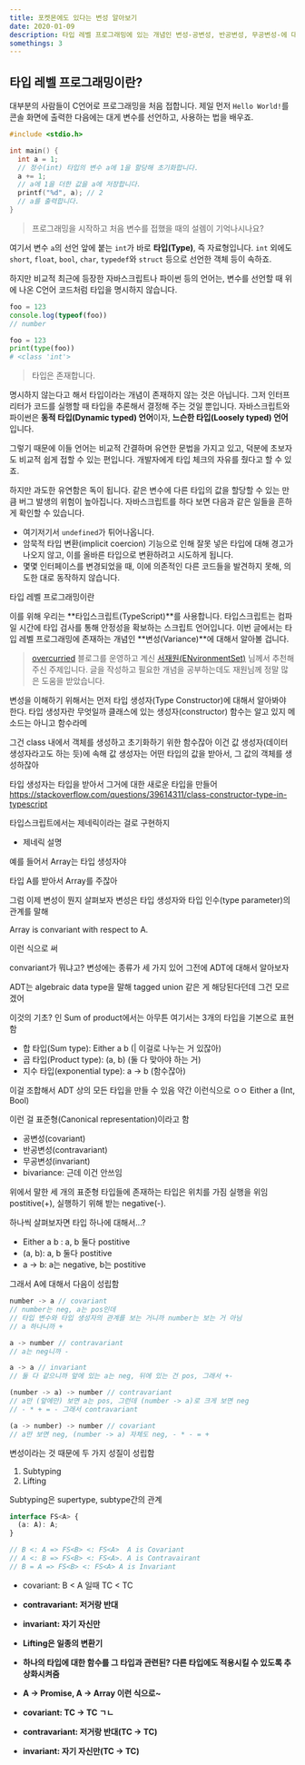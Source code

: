 ```yaml
---
title: 포켓몬에도 있다는 변성 알아보기
date: 2020-01-09
description: 타입 레벨 프로그래밍에 있는 개념인 변성-공변성, 반공변성, 무공변성-에 대해 알아봅시다.
somethings: 3
---
```


## 타입 레벨 프로그래밍이란?
대부분의 사람들이 C언어로 프로그래밍을 처음 접합니다.
제일 먼저 `Hello World!`를 콘솔 화면에 출력한 다음에는 대게 변수를 선언하고, 사용하는 법을 배우죠.

```c
#include <stdio.h>

int main() {
  int a = 1;
  // 정수(int) 타입의 변수 a에 1을 할당해 초기화합니다.
  a += 1;
  // a에 1을 더한 값을 a에 저장합니다.
  printf("%d", a); // 2
  // a를 출력합니다.
}
```

> 프로그래밍을 시작하고 처음 변수를 접했을 때의 설렘이 기억나시나요?

여기서 변수 `a`의 선언 앞에 붙는 `int`가 바로 **타입(Type)**, 즉 자료형입니다.
`int` 외에도 `short`, `float`, `bool`, `char`, `typedef`와 `struct` 등으로 선언한 객체 등이 속하죠.

하지만 비교적 최근에 등장한 자바스크립트나 파이썬 등의 언어는, 변수를 선언할 때 위에 나온 C언어 코드처럼 타입을 명시하지 않습니다.

```javascript
foo = 123
console.log(typeof(foo))
// number
```

```py
foo = 123
print(type(foo))
# <class 'int'>
```

> 타입은 존재합니다.

명시하지 않는다고 해서 타입이라는 개념이 존재하지 않는 것은 아닙니다. 그저 인터프리터가 코드를 실행할 때 타입을 추론해서 결정해 주는 것일 뿐입니다.
자바스크립트와 파이썬은 **동적 타입(Dynamic typed) 언어**이자, **느슨한 타입(Loosely typed) 언어**입니다.

그렇기 때문에 이들 언어는 비교적 간결하며 유연한 문법을 가지고 있고, 덕분에 초보자도 비교적 쉽게 접할 수 있는 편입니다.
개발자에게 타입 체크의 자유를 줬다고 할 수 있죠.

하지만 과도한 유연함은 독이 됩니다. 같은 변수에 다른 타입의 값을 할당할 수 있는 만큼 버그 발생의 위험이 높아집니다.
자바스크립트를 하다 보면 다음과 같은 일들을 흔하게 확인할 수 있습니다.

- 여기저기서 `undefined`가 튀어나옵니다.
- 암묵적 타입 변환(implicit coercion) 기능으로 인해 잘못 넣은 타입에 대해 경고가 나오지 않고, 이를 올바른 타입으로 변환하려고 시도하게 됩니다.
- 몇몇 인터페이스를 변경되었을 때, 이에 의존적인 다른 코드들을 발견하지 못해, 의도한 대로 동작하지 않습니다.

타입 레벨 프로그래밍이란

이를 위해 우리는 **타입스크립트(TypeScript)**를 사용합니다. 타입스크립트는 컴파일 시간에 타입 검사를 통해 안정성을 확보하는 스크립트 언어입니다.
이번 글에서는 타입 레벨 프로그래밍에 존재하는 개념인 **변성(Variance)**에 대해서 알아볼 겁니다.

> [overcurried](https://overcurried.netlify.com/) 블로그를 운영하고 계신 [서재원(ENvironmentSet)](https://github.com/ENvironmentSet) 님께서 추천해 주신 주제입니다. 글을 작성하고 필요한 개념을 공부하는데도 재원님께 정말 많은 도움을 받았습니다.

변성을 이해하기 위해서는 먼저 타입 생성자(Type Constructor)에 대해서 알아봐야 한다.
타입 생성자란 무엇일까
클래스에 있는 생성자(constructor) 함수는 알고 있지
메소드는 아니고 함수라메

그건 class 내에서 객체를 생성하고 초기화하기 위한 함수잖아
이건 값 생성자(데이터 생성자라고도 하는 듯)에 속해
값 생성자는 어떤 타입의 값을 받아서, 그 값의 객체를 생성하잖아

타입 생성자는 타입을 받아서 그거에 대한 새로운 타입을 만들어
https://stackoverflow.com/questions/39614311/class-constructor-type-in-typescript

타입스크립트에서는 제네릭이라는 걸로 구현하지

- 제네릭 설명

예를 들어서 Array는 타입 생성자야

타입 A를 받아서 Array<A>를 주잖아

그럼 이제 변성이 뭔지 살펴보자
변성은 타입 생성자와 타입 인수(type parameter)의 관계를 말해

Array<A> is convariant with respect to A.

이런 식으로 써

convariant가 뭐냐고?
변성에는 종류가 세 가지 있어
그전에 ADT에 대해서 알아보자

ADT는 algebraic data type을 말해
tagged union 같은 게 해당된다던데 그건 모르겠어

이것의 기초? 인 Sum of product에서는
아무튼 여기서는 3개의 타입을 기본으로 표현함

- 합 타입(Sum type): Either a b (| 이걸로 나누는 거 있잖아)
- 곱 타입(Product type): (a, b) (둘 다 맞아야 하는 거)
- 지수 타입(exponential type): a -> b (함수잖아)

이걸 조합해서 ADT 상의 모든 타입을 만들 수 있음
약간 이런식으로 ㅇㅇ
Either a (Int, Bool)

이런 걸 표준형(Canonical representation)이라고 함

- 공변성(covariant)
- 반공변성(contravariant)
- 무공변성(invariant)
- bivariance: 근데 이건 안쓰임

위에서 말한 세 개의 표준형 타입들에 존재하는 타입은 위치를 가짐
실행을 위임 postitive(+), 실행하기 위해 받는 negative(-).

하나씩 살펴보자면 타입 하나에 대해서...?

- Either a b : a, b 둘다 postitive
- (a, b): a, b 둘다 postitive
- a -> b: a는 negative, b는 postitive

그래서 A에 대해서 다음이 성립함

```typescript
number -> a // covariant
// number는 neg, a는 pos인데
// 타입 변수와 타입 생성자의 관계를 보는 거니까 number는 보는 거 아님
// a 하나니까 +

a -> number // contravariant
// a는 neg니까 -

a -> a // invariant
// 둘 다 같으니까 앞에 있는 a는 neg, 뒤에 있는 건 pos, 그래서 +-

(number -> a) -> number // contravariant
// a만 (앞에만) 보면 a는 pos, 그런데 (number -> a)로 크게 보면 neg
// - * + = - 그래서 contravariant

(a -> number) -> number // covariant
// a만 보면 neg, (number -> a) 자체도 neg, - * - = +
```

변성이라는 것 때문에 두 가지 성질이 성립함

1. Subtyping
2. Lifting

Subtyping은 supertype, subtype간의 관계

```typescript
interface FS<A> {
  (a: A): A;
}

// B <: A => FS<B> <: FS<A>  A is Covariant
// A <: B => FS<B> <: FS<A>. A is Contravairant
// B = A => FS<B> <: FS<A> A is Invariant
```

- covariant: B < A 일때 TC<A> < TC<B>
- contravariant: 저거랑 반대
- invariant: 자기 자신만

- Lifting은 일종의 변환기
- 하나의 타입에 대한 함수를 그 타입과 관련된? 다른 타입에도 적용시킬 수 있도록 추상화시켜줌
- A -> Promise<A>, A -> Array<A> 이런 식으로~

- covariant: TC<A> -> TC<B> ㄱㄴ
- contravariant: 저거랑 반대(TC<B> -> TC<A>)
- invariant: 자기 자신만(TC<A> -> TC<A>)
